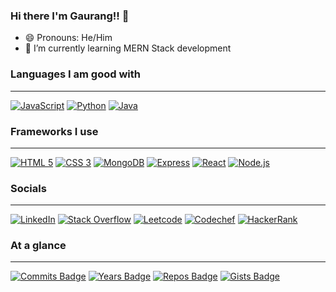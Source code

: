 ### Hi there I'm Gaurang!! 👋

- 😄 Pronouns: He/Him
- 🌱 I’m currently learning MERN Stack development

### Languages I am good with
---

[![JavaScript](https://img.shields.io/badge/javascript-black?style=for-the-badge&logo=javascript)](https://github.com/gnaaruag)
[![Python](https://img.shields.io/badge/python-black?style=for-the-badge&logo=python)](https://github.com/gnaaruag)
[![Java](https://img.shields.io/badge/java-black?style=for-the-badge&logo=openjdk)](https://github.com/gnaaruag)

### Frameworks I use
---
[![HTML 5](https://img.shields.io/badge/HTML5-black?style=for-the-badge&logo=html5)](https://github.com/gnaaruag)
[![CSS 3](https://img.shields.io/badge/CSS3-black?style=for-the-badge&logo=css3)](https://github.com/gnaaruag)
[![MongoDB](https://img.shields.io/badge/MongoDB-black?style=for-the-badge&logo=mongodb)](https://github.com/gnaaruag)
[![Express](https://img.shields.io/badge/Express-black?style=for-the-badge&logo=Express)](https://github.com/gnaaruag)
[![React](https://img.shields.io/badge/React-black?style=for-the-badge&logo=React)](https://github.com/gnaaruag)
[![Node.js](https://img.shields.io/badge/Node.js-black?style=for-the-badge&logo=node.js)](https://github.com/gnaaruag)


### Socials
---
[![LinkedIn](https://img.shields.io/badge/LinkedIn-black?style=for-the-badge&logo=linkedin)](https://www.linkedin.com/in/gaurangratnaparkhi/)
[![Stack Overflow](https://img.shields.io/badge/Stack_Overflow-black?style=for-the-badge&logo=stack-overflow
)](https://stackoverflow.com/users/13927232/gnaaruag)
[![Leetcode](https://img.shields.io/badge/-LeetCode-black?style=for-the-badge&logo=LeetCode&logoColor=FFA116
)](https://leetcode.com/gnaaruag/)
[![Codechef](https://img.shields.io/badge/Codechef-black.svg?&style=for-the-badge&logo=Codechef&logoColor=white
)](https://www.codechef.com/users/gnaaruag404)
[![HackerRank](https://img.shields.io/badge/-Hackerrank-black?style=for-the-badge&logo=HackerRank&logoColor=2EC866
)](https://hackerrank.com/21951A0549)



### At a glance
---
[![Commits Badge](https://badges.pufler.dev/commits/monthly/gnaaruag)](https://badges.pufler.dev)
[![Years Badge](https://badges.pufler.dev/years/gnaaruag)](https://badges.pufler.dev)
[![Repos Badge](https://badges.pufler.dev/repos/gnaaruag)](https://badges.pufler.dev)
[![Gists Badge](https://badges.pufler.dev/gists/gnaaruag)](https://badges.pufler.dev)




<!--
**gnaaruag/gnaaruag** is a ✨ _special_ ✨ repository because its `README.md` (this file) appears on your GitHub profile.
[![HTML 5](https://img.shields.io/badge/HTML5-black?style=for-the-badge&logo=html5&logoColor=white)](https://github.com/gnaaruag)

Here are some ideas to get you started:
--!>
